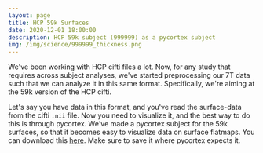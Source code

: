 ```yaml
---
layout: page
title: HCP 59k Surfaces
date: 2020-12-01 18:00:00
description: HCP 59k subject (999999) as a pycortex subject
img: /img/science/999999_thickness.png
---
```


We've been working with HCP cifti files a lot. Now, for any study that requires across subject analyses, we've started preprocessing our 7T data such that we can analyze it in this same format. Specifically, we're aiming at the 59k version of the HCP cifti. 

Let's say you have data in this format, and you've read the surface-data from the cifti `.nii` file. Now you need to visualize it, and the best way to do this is through pycortex. We've made a pycortex subject for the 59k surfaces, so that it becomes easy to visualize data on surface flatmaps. You can download this [here](https://figshare.com/articles/dataset/59k_HCP_subject_entry_for_pycortex_database/13372958). Make sure to save it where pycortex expects it. 

<div class="img_row">
	<img class="col one" src="{{ site.baseurl }}/img/science/999999/999999_curv.png" alt="" title="curvature flatmap"/>
	<img class="col one" src="{{ site.baseurl }}/img/science/999999/999999_thickness.png" alt="" title="thickness flatmap"/>
	<img class="col one" src="{{ site.baseurl }}/img/science/999999/999999_myelin.png" alt="" title="'myelin' flatmap"/>
</div>



